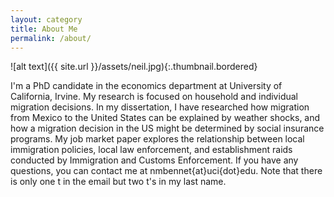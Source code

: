 ```yaml
---
layout: category
title: About Me
permalink: /about/
---
```


![alt text]({{ site.url }}/assets/neil.jpg){:.thumbnail.bordered}

I'm a PhD candidate in the economics department at University of California, Irvine. My research is focused on household and individual migration decisions. In my dissertation, I have researched how migration from Mexico to the United States can be explained by weather shocks, and how a migration decision in the US might be determined by social insurance programs. My job market paper explores the relationship between local immigration policies, local law enforcement, and establishment raids conducted by Immigration and Customs Enforcement. If you have any questions, you can contact me at nmbennet{at}uci{dot}edu. Note that there is only one t in the email but two t's in my last name.
